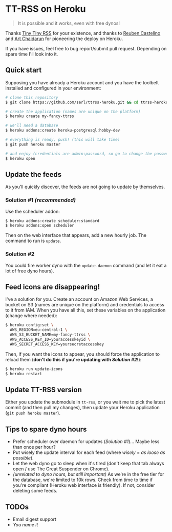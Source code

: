 # TT-RSS on Heroku

> It is possible and it works, even with free dynos!

Thanks [Tiny Tiny RSS](http://tt-rss.org) for your existence, and thanks to [Reuben Castelino](https://projectdelphai.github.io/blog/2013/03/15/replacing-google-reader-with-tt-rss-on-heroku/) and [Art Chaidarun](https://chaidarun.com/ttrss-heroku) for pioneering the deploy on Heroku.

If you have issues, feel free to bug report/submit pull request. Depending on spare time I'll look into it.


## Quick start

Supposing you have already a Heroku account and you have the toolbelt installed and configured in your environment:

```sh
# clone this repository
$ git clone https://github.com/serl/ttrss-heroku.git && cd ttrss-heroku

# create the application (names are unique on the platform)
$ heroku create my-fancy-ttrss

# we'll need a database
$ heroku addons:create heroku-postgresql:hobby-dev

# everything is ready, push! (this will take time)
$ git push heroku master

# and enjoy (credentials are admin:password, so go to change the password)
$ heroku open
```


## Update the feeds

As you'll quickly discover, the feeds are not going to update by themselves.

### Solution #1 *(recommended)*

Use the scheduler addon:

```sh
$ heroku addons:create scheduler:standard
$ heroku addons:open scheduler
```

Then on the web interface that appears, add a new hourly job. The command to run is `update`.

### Solution #2

You could fire worker dyno with the `update-daemon` command (and let it eat a lot of free dyno hours).


## Feed icons are disappearing!

I've a solution for you. Create an account on Amazon Web Services, a bucket on S3 (names are unique on the platform) and credentials to access to it from IAM. When you have all this, set these variables on the application (change where needed):

```sh
$ heroku config:set \
  AWS_REGION=eu-central-1 \
  AWS_S3_BUCKET_NAME=my-fancy-ttrss \
  AWS_ACCESS_KEY_ID=youraccesskeyid \
  AWS_SECRET_ACCESS_KEY=yoursecretaccesskey
```

Then, if you want the icons to appear, you should force the application to reload them (**don't do this if you're updating with *Solution #2*!**):

```sh
$ heroku run update-icons
$ heroku restart
```


## Update TT-RSS version

Either you update the submodule in `tt-rss`, or you wait me to pick the latest commit (and then pull my changes), then update your Heroku application (`git push heroku master`).


## Tips to spare dyno hours

* Prefer scheduler over daemon for updates (*Solution #1*)... Maybe less than once per hour?
* Put wisely the update interval for each feed (where *wisely* = *as loose as possible*).
* Let the web dyno go to sleep when it's tired (don't keep that tab always open / use The Great Suspender on Chrome).
* *(unrelated to dyno hours, but still important)* As we're in the free tier for the database, we're limited to 10k rows. Check from time to time if you're compliant (Heroku web interface is friendly). If not, consider deleting some feeds.


## TODOs

* Email digest support
* *You name it*
